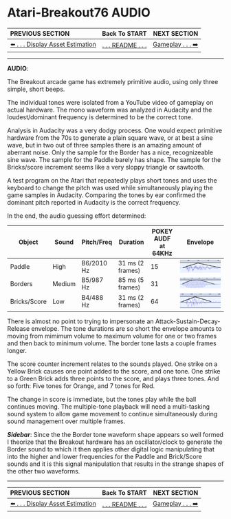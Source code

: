 # Atari-Breakout76 AUDIO

**PREVIOUS SECTION** | **Back To START** | **NEXT SECTION**
:--- | :---: | ---:
[:arrow_left: . . . Display Asset Estimation]( https://github.com/kenjennings/Atari-Breakout76/blob/master/README01AssetEstimation.md "Display Asset Estimation" ) | [. . . README . . .]( https://github.com/kenjennings/Atari-Breakout76/blob/master/README.md "README" ) | [Gameplay . . . :arrow_right:]( https://github.com/kenjennings/Atari-Breakout76/blob/master/README03Gameplay.md "Gameplay" ) 

---

**AUDIO**:

The Breakout arcade game has extremely primitive audio, using only three simple, short beeps.

The individual tones were isolated from a YouTube video of gameplay on actual hardware.  The mono waveform was analyzed in Audacity and the loudest/dominant frequency is determined to be the correct tone.

Analysis in Audacity was a very dodgy process.  One would expect primitive hardware from the 70s to generate a plain square wave, or at best a sine wave, but in two out of three samples there is an amazing amount of aberrant noise.  Only the sample for the Border has a nice, recognizeable sine wave.  The sample for the Paddle barely has shape. The sample for the Bricks/score increment seems like a very sloppy triangle or sawtooth.  

A test program on the Atari that repeatedly plays short tones and uses the keyboard to change the pitch was used while simultaneously playing the game samples in Audacity.  Comparing the tones by ear confirmed the dominant pitch reported in Audacity is the correct frequency.

In the end, the audio guessing effort determined:   

Object  | Sound  | Pitch/Freq | Duration | POKEY AUDF at 64KHz | Envelope
--- | --- | --- | ---- | --- | ---
Paddle  | High    | B6/2010 Hz | 31 ms (2 frames)  | 15 | ![Paddle](BeepPaddleEnvelope.png?raw=true "Paddle Envelope")
Borders | Medium  | B5/987 Hz | 85 ms (5 frames) | 31 | ![Border](BeepBorderEnvelope.png?raw=true "Border Envelope")
Bricks/Score | Low     | B4/488 Hz | 31 ms (2 frames) | 64 | ![Brick](BeepBrickEnvelope.png?raw=true "Brick Envelope")

There is almost no point to trying to impersonate an Attack-Sustain-Decay-Release envelope.  The tone durations are so short the envelope amounts to moving from mimimum volume to maximum volume for one or two frames and then back to minimum volume.   The border tone lasts a couple frames longer.

The score counter increment relates to the sounds played. One strike on a Yellow Brick causes one point added to the score, and one tone.  One strike to a Green Brick adds three points to the score, and plays three tones. And so forth: Five tones for Orange, and 7 tones for Red.  

The change in score is immediate, but the tones play while the ball continues moving.  The multiple-tone playback will need a multi-tasking sound system to allow game movement to continue simultaneously during sound management over multiple frames.

***Sidebar***: Since the the Border tone waveform shape appears so well formed I theorize that the Breakout hardware has an oscillator/clock to generate the Border sound to which it then applies other digital logic manipulating that into the higher and lower frequencies for the Paddle and Brick/Score sounds and it is this signal manipulation that results in the strange shapes of the other two waveforms.

---

**PREVIOUS SECTION** | **Back To START** | **NEXT SECTION**
:--- | :---: | ---:
[:arrow_left: . . . Display Asset Estimation]( https://github.com/kenjennings/Atari-Breakout76/blob/master/README01AssetEstimation.md "Display Asset Estimation" ) | [. . . README . . .]( https://github.com/kenjennings/Atari-Breakout76/blob/master/README.md "README" ) | [Gameplay . . . :arrow_right:]( https://github.com/kenjennings/Atari-Breakout76/blob/master/README03Gameplay.md "Gameplay" ) 
